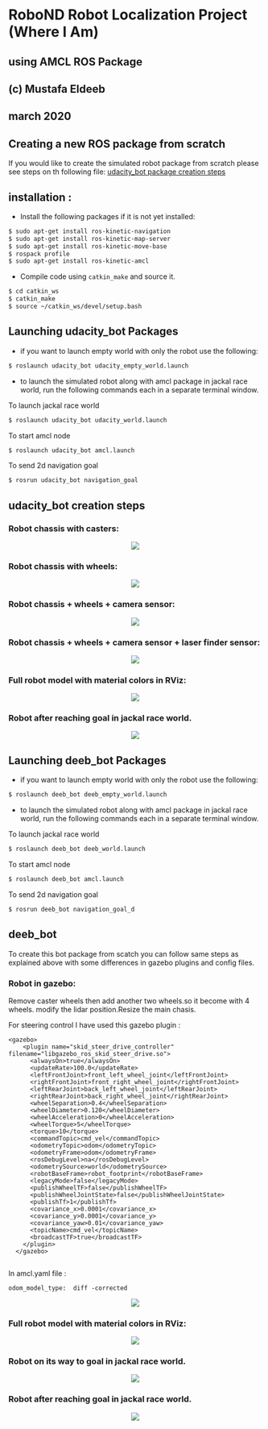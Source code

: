 # RoboND Robot Localization Project (Where I Am)
## using AMCL ROS Package
## (c) Mustafa Eldeeb
## march 2020



## Creating a new ROS package from scratch
If you would like to create the simulated robot package from scratch please see steps on th following file:
[udacity_bot package creation steps](udacity_bot_creation_steps.md)

## installation :



* Install the following packages if it is not yet installed:

```bash
$ sudo apt-get install ros-kinetic-navigation
$ sudo apt-get install ros-kinetic-map-server
$ sudo apt-get install ros-kinetic-move-base
$ rospack profile
$ sudo apt-get install ros-kinetic-amcl
```

* Compile code using `catkin_make` and source it.

```bash
$ cd catkin_ws
$ catkin_make
$ source ~/catkin_ws/devel/setup.bash
```

## Launching udacity_bot Packages

* if you want to launch empty world with only the robot use the following:

```bash
$ roslaunch udacity_bot udacity_empty_world.launch
```
* to launch the simulated robot along with amcl package in jackal race world, run the following commands each in a separate terminal window.

To launch jackal race world

```bash
$ roslaunch udacity_bot udacity_world.launch
```
To start amcl node

```bash
$ roslaunch udacity_bot amcl.launch
```
To send 2d navigation goal

```bash
$ rosrun udacity_bot navigation_goal
```
## udacity_bot creation steps

### Robot chassis with casters:

<p align="center"> <img src="./misc/uda_bot1.jpg"> </p>

### Robot chassis with wheels:

<p align="center"> <img src="./misc/uda_bot2.jpg"> </p>

### Robot chassis + wheels + camera sensor:

<p align="center"> <img src="./misc/uda_bot3.jpg"> </p>

### Robot chassis + wheels + camera sensor + laser finder sensor:

<p align="center"> <img src="./misc/uda_bot4.jpg"> </p>

### Full robot model with material colors in RViz:

<p align="center"> <img src="./misc/Capture1.PNG"> </p>

### Robot after reaching goal in jackal race world.

<p align="center"> <img src="./misc/uda_bot6.png"> </p>



## Launching deeb_bot Packages

* if you want to launch empty world with only the robot use the following:

```bash
$ roslaunch deeb_bot deeb_empty_world.launch
```
* to launch the simulated robot along with amcl package in jackal race world, run the following commands each in a separate terminal window.

To launch jackal race world

```bash
$ roslaunch deeb_bot deeb_world.launch
```
To start amcl node

```bash
$ roslaunch deeb_bot amcl.launch
```
To send 2d navigation goal

```bash
$ rosrun deeb_bot navigation_goal_d
```

## deeb_bot 

To create this bot package from scatch you can follow same steps as explained above with some differences in gazebo plugins and config files.

### Robot in gazebo:


Remove caster wheels then add another two wheels.so it become with 4 wheels.
modify the lidar position.Resize the main chasis.

For steering control I have used this gazebo plugin :
```
<gazebo>
    <plugin name="skid_steer_drive_controller" filename="libgazebo_ros_skid_steer_drive.so">
      <alwaysOn>true</alwaysOn>
      <updateRate>100.0</updateRate>
      <leftFrontJoint>front_left_wheel_joint</leftFrontJoint>
      <rightFrontJoint>front_right_wheel_joint</rightFrontJoint>
      <leftRearJoint>back_left_wheel_joint</leftRearJoint>
      <rightRearJoint>back_right_wheel_joint</rightRearJoint>
      <wheelSeparation>0.4</wheelSeparation>
      <wheelDiameter>0.120</wheelDiameter>
      <wheelAcceleration>0</wheelAcceleration>
      <wheelTorque>5</wheelTorque>
      <torque>10</torque>
      <commandTopic>cmd_vel</commandTopic>
      <odometryTopic>odom</odometryTopic>
      <odometryFrame>odom</odometryFrame>
      <rosDebugLevel>na</rosDebugLevel>
      <odometrySource>world</odometrySource>
      <robotBaseFrame>robot_footprint</robotBaseFrame>
      <legacyMode>false</legacyMode>
      <publishWheelTF>false</publishWheelTF>
      <publishWheelJointState>false</publishWheelJointState>
      <publishTf>1</publishTf>
      <covariance_x>0.0001</covariance_x>
      <covariance_y>0.0001</covariance_y>
      <covariance_yaw>0.01</covariance_yaw>
      <topicName>cmd_vel</topicName>
      <broadcastTF>true</broadcastTF>
    </plugin>
  </gazebo>


```
In amcl.yaml file :

```
odom_model_type:  diff -corrected 

```


<p align="center"> <img src="./misc/deeb_bot1.png"> </p>


### Full robot model with material colors in RViz:

<p align="center"> <img src="./misc/deeb_bot2.png"> </p>

### Robot on its way to goal in jackal race world.

<p align="center"> <img src="./misc/deeb_bot3.png"> </p>

### Robot after reaching goal in jackal race world.

<p align="center"> <img src="./misc/deeb_bot4.png"> </p>


